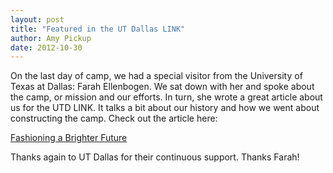 ```yaml
---
layout: post
title: "Featured in the UT Dallas LINK"
author: Amy Pickup
date: 2012-10-30
---
```

On the last day of camp, we had a special visitor from the University of Texas at Dallas: Farah Ellenbogen. We sat down with her and spoke about the camp, or mission and our efforts. In turn, she wrote a great article about us for the UTD LINK. It talks a bit about our history and how we went about constructing the camp. Check out the article here:

[Fashioning a Brighter Future](http://www.utdallas.edu/alumnilink/2012/october/fashioning.html)

Thanks again to UT Dallas for their continuous support. Thanks Farah!
